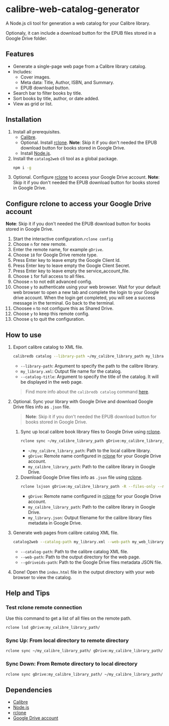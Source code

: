 # calibre-web-catalog-generator

A Node.js cli tool for generation a web catalog for your Calibre library.

Optionaly, it can include a download button for the EPUB files stored in a Google Drive folder.

## Features
- Generate a single-page web page from a Calibre library catalog.
- Includes:
  - Cover images.
  - Meta data: Title, Author, ISBN, and Summary.
  - EPUB download button.
- Search bar to filter books by title.
- Sort books by title, author, or date added.
-  View as grid or list.

## Installation

1. Install all prerequisites.
   - [Calibre].
   - Optional. Install [rclone]. **Note**: Skip it if you don't needed the EPUB download button for books stored in Google Drive.
   - Install [Node.js].
2. Install the `catalog2web` cli tool as a global package.
    ``` bash
    npm i -g
    ```
3. Optional. Configure [rclone] to access your Google Drive account. **Note**:  Skip it if you don't needed the EPUB download button for books stored in Google Drive.


## Configure rclone to access your Google Drive account

**Note**: Skip it if you don't needed the EPUB download button for books stored in Google Drive.

   1. Start the interactive configuration.`rclone config`
   2. Choose `n` for new remote.
   3. Enter the remote name, for example `gDrive`.
   4. Choose `18` for Google Drive remote type.
   5. Press Enter key to leave empty the Google Client Id.
   6. Press Enter key to leave empty the Google Client Secret.
   7. Press Enter key to leave empty the service_account_file.
   8.  Choose `1` for full access to all files.
   9.  Choose `n` to not edit advanced config.
   10. Choose `y` to authenticate using your web browser. Wait for your default web browser to open a new tab and complete the login to your Google drive account. When the login get completed, you will see a success message in the terminal. Go back to the terminal.
   11. Choosee `n` to not configure this as Shared Drive.
   12. Choose `y` to keep this remote config.
   13. Choose `q` to quit the configuration.


## How to use

1. Export calibre catalog to XML file.
    ``` bash
    calibredb catalog --library-path ~/my_calibre_library_path my_library.xml  --catalog-title "My eBooks Library"
    ```
    - `--library-path`: Argument to specify the path to the calibre library.
    - `my_library.xml`: Output file name for the catalog.
    - `--catalog-title`: Argument to specify the title of the catalog. It will be displayed in the web page.
    
    > Find more info about the `calibredb catalog` command [here](https://manual.calibre-ebook.com/generated/en/calibredb.html#catalog).
2. Optional. Sync your library with Google Drive and download Google Drive files info as `.json` file.
   > **Note**: Skip it if you don't needed the EPUB download button for books stored in Google Drive.
   1. Sync up local calibre book library files to  Google Drive using [rclone].
      ``` bash
      rclone sync ~/my_calibre_library_path gDrive:my_calibre_library_path -v --progress
      ```
      - `~/my_calibre_library_path`: Path to the local calibre library.
      - `gDrive`: Remote name configured in [rclone] for your Google Drive account.
      - `my_calibre_library_path`: Path to the calibre library in Google Drive.
   2. Download Google Drive files info as `.json` file using [rclone].
      ``` bash
      rclone lsjson gDrive:my_calibre_library_path -R --files-only --no-mimetype --no-modtime > my_library.json
       ```
      - `gDrive`: Remote name configured in [rclone] for your Google Drive account.
      - `my_calibre_library_path`: Path to the calibre library in Google Drive.
      - `my_library.json`: Output filename for the calibre library files metadata in Google Drive.
3. Generate web pages from calibre catalog XML file.
    ``` bash
    catalog2web --catalog-path my_library.xml --web-path my_web_library_path --gdriveids-path my_library.json
    ```
    - `--catalog-path`: Path to the calibre catalog XML file.
    - `--web-path`: Path to the output directory for the web page.
    - `--gdriveids-path`: Path to the Google Drive files metadata JSON file.
4. Done! Open the `index.html` file in the output directory with your web browser to view the catalog.


## Help and Tips

### Test rclone remote connection

Use this command to get a list of all files on the remote path.

``` bash
rclone lsd gDrive:my_calibre_library_path/
```

### Sync Up: From local directory to remote directory

``` bash
rclone sync ~/my_calibre_library_path/ gDrive:my_calibre_library_path/ -v --progress
```

### Sync Down: From Remote directory to local directory

``` bash    
rclone sync gDrive:my_calibre_library_path/ ~/my_calibre_library_path/ -v --progress
```

## Dependencies 

- [Calibre]
- [Node.js]
- [rclone]
- [Google Drive account]


[Calibre]: https://calibre-ebook.com/
[Node.js]: https://nodejs.org/
[rclone]: https://rclone.org/
[Google Drive account]: https://www.google.com/drive/
